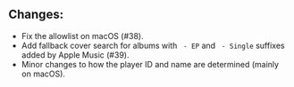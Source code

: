 ## Changes:

- Fix the allowlist on macOS (#38).
- Add fallback cover search for albums with ` - EP` and ` - Single`  suffixes added by Apple Music (#39).
- Minor changes to how the player ID and name are determined (mainly on macOS).
